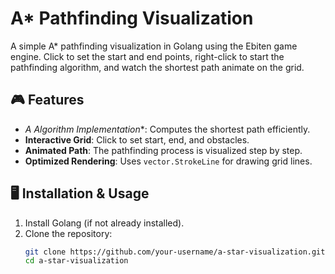 # A* Pathfinding Visualization

A simple A* pathfinding visualization in Golang using the Ebiten game engine. Click to set the start and end points, right-click to start the pathfinding algorithm, and watch the shortest path animate on the grid.

## 🎮 Features
- **A* Algorithm Implementation**: Computes the shortest path efficiently.
- **Interactive Grid**: Click to set start, end, and obstacles.
- **Animated Path**: The pathfinding process is visualized step by step.
- **Optimized Rendering**: Uses `vector.StrokeLine` for drawing grid lines.

## 🖥️ Installation & Usage
1. Install Golang (if not already installed).
2. Clone the repository:
   ```sh
   git clone https://github.com/your-username/a-star-visualization.git
   cd a-star-visualization

